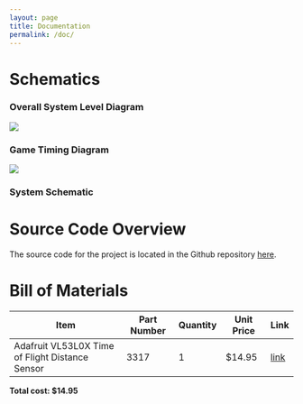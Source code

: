 ```yaml
---
layout: page
title: Documentation
permalink: /doc/
---
```


# Schematics
### Overall System Level Diagram
![](system_block_diagram.png)

### Game Timing Diagram
![](game_timing.png)

### System Schematic


# Source Code Overview
<!-- This section should include information to describe the organization of the code base and highlight how the code connects. -->

The source code for the project is located in the Github repository [here](https://github.com/mcook26/Crane-Game/tree/main/src).


# Bill of Materials
<!-- The bill of materials should include all the parts used in your project along with the prices and links.  -->

| Item | Part Number | Quantity | Unit Price | Link |
| ---- | ----------- | ----- | ---- | ---- |
| Adafruit VL53L0X Time of Flight Distance Sensor |  3317 | 1 | $14.95 |  [link](https://www.adafruit.com/product/3317) |

**Total cost: $14.95**
